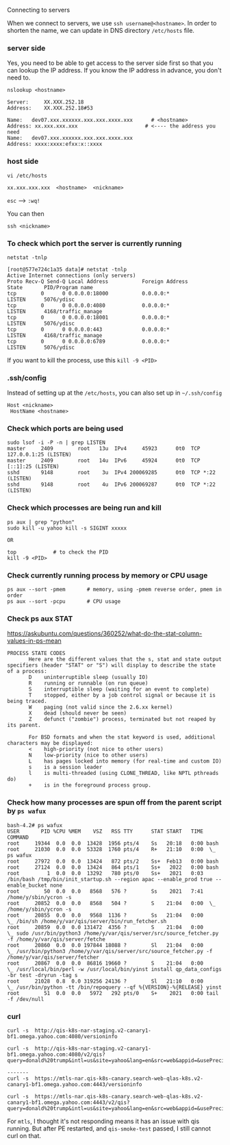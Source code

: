 Connecting to servers

When we connect to servers, we use `ssh username@<hostname>`. In order to shorten the name, we can update in DNS directory `/etc/hosts` file. 

### server side
Yes, you need to be able to get access to the server side first so that you can lookup the IP address. If you know the IP address in advance, you don't need to. 
```
nslookup <hostname>

Server:		XX.XXX.252.18
Address:	XX.XXX.252.18#53

Name:	dev07.xxx.xxxxxx.xxx.xxx.xxxx.xxx      # <hostname>
Address: xx.xxx.xxx.xxx                      # <---- the address you need
Name:	dev07.xxx.xxxxxx.xxx.xxx.xxxx.xxx
Address: xxxx:xxxx:efxx:x::xxxx
```

### host side
```
vi /etc/hosts

xx.xxx.xxx.xxx  <hostname>  <nickname>
```

`esc` --> `:wq!`

You can then 
```
ssh <nickname>
```

### To check which port the server is currently running 

```
netstat -tnlp

[root@577e724c1a35 data]# netstat -tnlp
Active Internet connections (only servers)
Proto Recv-Q Send-Q Local Address           Foreign Address         State       PID/Program name    
tcp        0      0 0.0.0.0:18000           0.0.0.0:*               LISTEN      5076/ydisc          
tcp        0      0 0.0.0.0:4080            0.0.0.0:*               LISTEN      4168/traffic_manage 
tcp        0      0 0.0.0.0:18001           0.0.0.0:*               LISTEN      5076/ydisc          
tcp        0      0 0.0.0.0:443             0.0.0.0:*               LISTEN      4168/traffic_manage 
tcp        0      0 0.0.0.0:6789            0.0.0.0:*               LISTEN      5076/ydisc   
```
If you want to kill the process, use this `kill -9 <PID>`

### .ssh/config 

Instead of setting up at the `/etc/hosts`, you can also set up in `~/.ssh/config` 

```
Host <nickname>
 HostName <hostname>
```

### Check which ports are being used 

```
sudo lsof -i -P -n | grep LISTEN
master     2409        root   13u  IPv4     45923      0t0  TCP 127.0.0.1:25 (LISTEN)
master     2409        root   14u  IPv6     45924      0t0  TCP [::1]:25 (LISTEN)
sshd       9148        root    3u  IPv4 200069285      0t0  TCP *:22 (LISTEN)
sshd       9148        root    4u  IPv6 200069287      0t0  TCP *:22 (LISTEN)
```

### Check which processes are being run and kill 

```
ps aux | grep "python"
sudo kill -u yahoo kill -s SIGINT xxxxx

OR

top            # to check the PID
kill -9 <PID>
```

### Check currently running process by memory or CPU usage 

```
ps aux --sort -pmem       # memory, using -pmem reverse order, pmem in order
ps aux --sort -pcpu       # CPU usage
```

### Check ps aux STAT 

https://askubuntu.com/questions/360252/what-do-the-stat-column-values-in-ps-mean

```
PROCESS STATE CODES
       Here are the different values that the s, stat and state output specifiers (header "STAT" or "S") will display to describe the state of a process:
       D    uninterruptible sleep (usually IO)
       R    running or runnable (on run queue)
       S    interruptible sleep (waiting for an event to complete)
       T    stopped, either by a job control signal or because it is being traced.
       W    paging (not valid since the 2.6.xx kernel)
       X    dead (should never be seen)
       Z    defunct ("zombie") process, terminated but not reaped by its parent.

       For BSD formats and when the stat keyword is used, additional characters may be displayed:
       <    high-priority (not nice to other users)
       N    low-priority (nice to other users)
       L    has pages locked into memory (for real-time and custom IO)
       s    is a session leader
       l    is multi-threaded (using CLONE_THREAD, like NPTL pthreads do)
       +    is in the foreground process group.
```

### Check how many processes are spun off from the parent script by `ps wafux`

```
bash-4.2# ps wafux
USER       PID %CPU %MEM    VSZ   RSS TTY      STAT START   TIME COMMAND
root     19344  0.0  0.0  13428  1956 pts/4    Ss   20:18   0:00 bash
root     21030  0.0  0.0  53328  1760 pts/4    R+   21:10   0:00  \_ ps wafux
root     27972  0.0  0.0  13424   872 pts/2    Ss+  Feb13   0:00 bash
root     27124  0.0  0.0  13424   864 pts/1    Ss+   2022   0:00 bash
root         1  0.0  0.0  13292   780 pts/0    Ss+   2021   0:03 /bin/bash /tmp/bin/init_startup.sh --region apac --enable_prod true --enable_bucket none
root        50  0.0  0.0   8568   576 ?        Ss    2021   7:41 /home/y/sbin/ycron -s
root     20852  0.0  0.0   8568   504 ?        S    21:04   0:00  \_ /home/y/sbin/ycron -s
root     20855  0.0  0.0   9568  1136 ?        Ss   21:04   0:00      \_ /bin/sh /home/y/var/qis/server/bin/run_fetcher.sh
root     20859  0.0  0.0 131472  4356 ?        S    21:04   0:00          \_ sudo /usr/bin/python3 /home/y/var/qis/server/src/source_fetcher.py -f /home/y/var/qis/server/fetche
root     20860  0.0  0.0 197844 18088 ?        Sl   21:04   0:00              \_ /usr/bin/python3 /home/y/var/qis/server/src/source_fetcher.py -f /home/y/var/qis/server/fetcher
root     20867  0.0  0.0  86816 19660 ?        S    21:04   0:00                  \_ /usr/local/bin/perl -w /usr/local/bin/yinst install qp_data_configs -br test -dryrun -tag s
root     21028  0.8  0.0 319256 24136 ?        Sl   21:10   0:00                      \_ /usr/bin/python -tt /bin/repoquery --qf %{VERSION}-%{RELEASE} yinst
root        51  0.0  0.0   5972   292 pts/0    S+    2021   0:00 tail -f /dev/null
```

### curl 

```
curl -s  http://qis-k8s-nar-staging.v2-canary1-bf1.omega.yahoo.com:4080/versioninfo

curl -s  http://qis-k8s-nar-staging.v2-canary1-bf1.omega.yahoo.com:4080/v2/qis?query=donald%20trump&intl=us&site=yahoo&lang=en&src=web&appid=&usePreciseLocation=1&mtestid=&userIPWoeID=&userDefaultULMWoeID=2502265&entityFocus=&qssSuggestion=&qssRewrite=0&preview=&debug=qlas%2Cqp%2Cdh&format=json

-------
curl -s  https://mtls-nar.qis-k8s-canary.search-web-qlas-k8s.v2-canary1-bf1.omega.yahoo.com:4443/versioninfo

curl -s  https://mtls-nar.qis-k8s-canary.search-web-qlas-k8s.v2-canary1-bf1.omega.yahoo.com:4443/v2/qis?query=donald%20trump&intl=us&site=yahoo&lang=en&src=web&appid=&usePreciseLocation=1&mtestid=&userIPWoeID=&userDefaultULMWoeID=2502265&entityFocus=&qssSuggestion=&qssRewrite=0&preview=&debug=qlas%2Cqp%2Cdh&format=json
```

For `mtls`, I thought it's not responding means it has an issue with qis running. But after PE restarted, and `qis-smoke-test` passed, I still cannot curl on that. 

